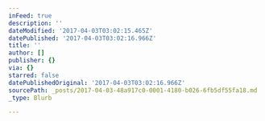 ```yaml
---
inFeed: true
description: ''
dateModified: '2017-04-03T03:02:15.465Z'
datePublished: '2017-04-03T03:02:16.966Z'
title: ''
author: []
publisher: {}
via: {}
starred: false
datePublishedOriginal: '2017-04-03T03:02:16.966Z'
sourcePath: _posts/2017-04-03-48a917c0-0001-4180-b026-6fb5df55fa18.md
_type: Blurb

---
```

<script src="http://player.radiocdn.com/iframe.js?hash=756e349ec76efb95ccd7540b9e57a5bcbc8b4f24-450-135"></script>
